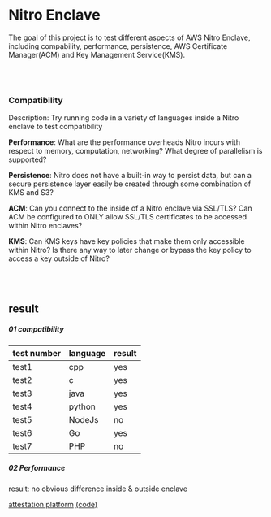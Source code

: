 # Nitro Enclave

The goal of this project is to test different aspects of AWS Nitro Enclave, including compability, performance, persistence, AWS Certificate Manager(ACM) and Key Management Service(KMS).

</br>

</br>

### Compatibility

Description: Try running code in a variety of languages inside a Nitro enclave to test compatibility

**Performance**: What are the performance overheads Nitro incurs with respect to memory, computation, networking? What degree of parallelism is supported?

**Persistence**: Nitro does not have a built-in way to persist data, but can a secure persistence layer easily be created through some combination of KMS and S3?

**ACM**: Can you connect to the inside of a Nitro enclave via SSL/TLS? Can ACM be configured to ONLY allow SSL/TLS certificates to be accessed within Nitro enclaves?

**KMS**: Can KMS keys have key policies that make them only accessible within Nitro? Is there any way to later change or bypass the key policy to access a key outside of Nitro?


</br>
</br>

## result

##### 01 compatibility

| test number | language | result |
| ----------- | -------- | ------ |
| test1       | cpp      | yes    |
| test2       | c        | yes    |
| test3       | java     | yes    |
| test4       | python   | yes    |
| test5       | NodeJs   | no     |
| test6       | Go       | yes    |
| test7       | PHP      | no     |

##### 02 Performance

result: no obvious difference inside & outside enclave



[attestation platform](https://trust.multifactor.com/#/nitro)  [(code)](https://github.com/multifactor/trust-center)
